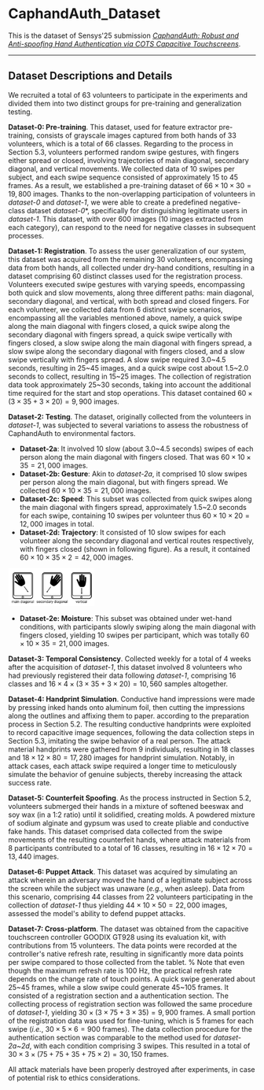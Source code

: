 # CaphandAuth_Dataset

This is the dataset of Sensys'25 submission *[CaphandAuth: Robust and Anti-spoofing Hand Authentication via COTS Capacitive Touchscreens]()*.

----

## Dataset Descriptions and Details

We recruited a total of 63 volunteers to participate in the experiments and divided them into two distinct groups for pre-training and generalization testing.

**Dataset-0: Pre-training**.
This dataset, used for feature extractor pre-training,
consists of grayscale images captured from both hands of 33 volunteers, which is a total of 66 classes.
Regarding to the process in Section 5.3, volunteers performed random swipe gestures, with fingers either spread or closed,
involving trajectories of main diagonal, secondary diagonal, and vertical movements.
We collected data of 10 swipes per subject, and each swipe sequence consisted of approximately 15 to 45 frames.
As a result, we established a pre-training dataset of $66\times10\times30=19,800$ images.
Thanks to the non-overlapping participation of volunteers in *dataset-0* and *dataset-1*,
we were able to create a predefined negative-class dataset *dataset-0**,
specifically for distinguishing legitimate users in *dataset-1*.
This dataset, with over 600 images (10 images extracted from each category),
can respond to the need for negative classes in subsequent processes.

**Dataset-1: Registration**.
To assess the user generalization of our system,
this dataset was acquired from the remaining 30 volunteers, encompassing data from both hands, all collected under dry-hand conditions,
resulting in a dataset comprising 60 distinct classes used for the registration process.
Volunteers executed swipe gestures with varying speeds, encompassing both quick and slow movements,
along three different paths: main diagonal, secondary diagonal, and vertical, with both spread and closed fingers.
For each volunteer, we collected data from 6 distinct swipe scenarios, encompassing all the variables mentioned above,
namely, a quick swipe along the main diagonal with fingers closed, a quick swipe along the secondary diagonal with fingers spread,
a quick swipe vertically with fingers closed, a slow swipe along the main diagonal with fingers spread,
a slow swipe along the secondary diagonal with fingers closed, and a slow swipe vertically with fingers spread.
A slow swipe required 3.0\~4.5 seconds, resulting in 25\~45 images,
and a quick swipe cost about 1.5\~2.0 seconds to collect, resulting in 15\~25 images.
The collection of registration data took approximately 25\~30 seconds, taking into account the additional time required for the start and stop operations.
This dataset contained $60\times(3\times35+3\times20)=9,900$ images.

**Dataset-2: Testing**.
The dataset, originally collected from the volunteers in *dataset-1*,
was subjected to several variations to assess the robustness of CaphandAuth to environmental factors.
- **Dataset-2a**: It involved 10 slow (about 3.0\~4.5 seconds) swipes of each person along the main diagonal with fingers closed.
That was $60\times10\times35=21,000$ images.
- **Dataset-2b: Gesture**: Akin to *dataset-2a*, it comprised 10 slow swipes per person along the main diagonal,
but with fingers spread. We collected $60\times10\times35=21,000$ images.
- **Dataset-2c: Speed**: This subset was collected from quick swipes along the main diagonal with fingers spread, 
approximately 1.5\~2.0 seconds for each swipe, containing 10 swipes per volunteer thus $60\times10\times20=12,000$ images in total.
- **Dataset-2d: Trajectory**:
It consisted of 10 slow swipes for each volunteer along the secondary diagonal and vertical routes respectively,
with fingers closed (shown in following figure).
As a result, it contained $60\times10\times35\times2=42,000$ images.

<img src="Schematic_of_trajectories.png" width="35%">

- **Dataset-2e: Moisture**: This subset was obtained under wet-hand conditions,
with participants slowly swiping along the main diagonal with fingers closed,
yielding 10 swipes per participant, which was totally $60\times10\times35=21,000$ images.

**Dataset-3: Temporal Consistency**.
Collected weekly for a total of 4 weeks after the acquisition of *dataset-1*,
this dataset involved 8 volunteers who had previously registered their data following *dataset-1*,
comprising 16 classes and $16\times4\times(3\times35+3\times20)=10,560$ samples altogether.

**Dataset-4: Handprint Simulation**.
Conductive hand impressions were made by pressing inked hands onto aluminum foil, 
then cutting the impressions along the outlines and affixing them to paper.
according to the preparation process in Section 5.2.
The resulting conductive handprints were exploited to record capacitive image sequences, 
following the data collection steps in Section 5.3, imitating the swipe behavior of a real person.
The attack material handprints were gathered from 9 individuals, resulting in 18 classes and $18\times12\times80=17,280$ images for handprint simulation.
Notably, in attack cases, each attack swipe required a longer time to meticulously simulate the behavior of genuine subjects, thereby increasing the attack success rate.


**Dataset-5: Counterfeit Spoofing**.
As the process instructed in Section 5.2, 
volunteers submerged their hands in a mixture of softened beeswax and soy wax 
(in a 1:2 ratio) until it solidified, creating molds.
A powdered mixture of sodium alginate and gypsum was used to create pliable and conductive fake hands.
This dataset comprised data collected from the swipe movements of the resulting counterfeit hands,
where attack materials from 8 participants contributed to a total of 16 classes, resulting in $16\times12\times70=13,440$ images.

**Dataset-6: Puppet Attack**.
This dataset was acquired by simulating an attack wherein an adversary moved the hand of a legitimate subject
across the screen while the subject was unaware (*e.g.*, when asleep).
Data from this scenario, comprising 44 classes from 22 volunteers participating in the collection of *dataset-1* thus yielding $44\times10\times50=22,000$ images,
assessed the model's ability to defend puppet attacks. 

**Dataset-7: Cross-platform**.
The dataset was obtained from the capacitive touchscreen controller GOODIX GT928 using its evaluation kit, with contributions from 15 volunteers. 
The data points were recorded at the controller's native refresh rate, resulting in significantly more data points per swipe compared to those collected from the tablet.
% Note that even though the maximum refresh rate is 100 Hz, the practical refresh rate depends on the change rate of touch points. 
A quick swipe generated about 25\~45 frames, while a slow swipe could generate 45\~105 frames.
It consisted of a registration section and a authentication section.
The collecting process of registration section was followed the same procedure of *dataset-1*, yielding $30\times(3\times75+3\times35)=9,900$ frames.
A small portion of the registration data was used for fine-tuning, which is 5 frames for each swipe (*i.e.*, $30\times5\times6=900$ frames).
The data collection procedure for the authentication section was comparable to the method used for *dataset-2a*\~*2d*, with each condition comprising 3 swipes.
This resulted in a total of $30 \times 3 \times (75 + 75 + 35 + 75 \times 2) = 30,150$ frames.

All attack materials have been properly destroyed after experiments, in case of potential risk to ethics considerations.
